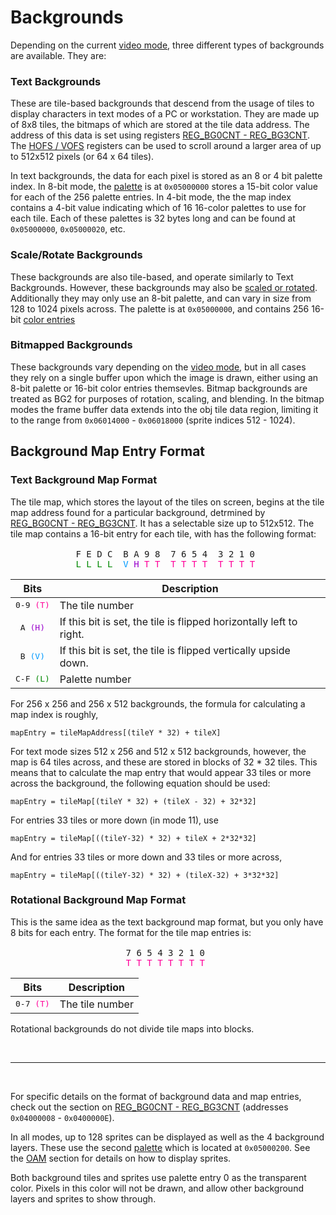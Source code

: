 
# Backgrounds

<style>
tt {
  white-space: pre;
}
</style>

Depending on the current [video mode](graphics.md#video-modes), three different types of backgrounds are available. They are:

### Text Backgrounds

These are tile-based backgrounds that descend from the usage of tiles to display characters in text modes of a PC or workstation. They are made up of 8x8 tiles, the bitmaps of which are stored at the tile data address. The address of this data is set using registers [REG_BG0CNT - REG_BG3CNT](registers.md#REG_BGCNT). The [HOFS / VOFS](registers.md#REG_BGOFS) registers can be used to scroll around a larger area of up to 512x512 pixels (or 64 x 64 tiles).  
  
In text backgrounds, the data for each pixel is stored as an 8 or 4 bit palette index. In 8-bit mode, the [palette](memory.md#palette-ram) is at `0x05000000` stores a 15-bit color value for each of the 256 palette entries. In 4-bit mode, the the map index contains a 4-bit value indicating which of 16 16-color palettes to use for each tile. Each of these palettes is 32 bytes long and can be found at `0x05000000`, `0x05000020`, etc.

### Scale/Rotate Backgrounds

These backgrounds are also tile-based, and operate similarly to Text Backgrounds. However, these backgrounds may also be [scaled or rotated](registers.md#bg-rot-scale). Additionally they may only use an 8-bit palette, and can vary in size from 128 to 1024 pixels across. The palette is at `0x05000000`, and contains 256 16-bit [color entries](graphics.md#color-format)

### Bitmapped Backgrounds

These backgrounds vary depending on the [video mode](graphics.md#video-modes), but in all cases they rely on a single buffer upon which the image is drawn, either using an 8-bit palette or 16-bit color entries themsevles. Bitmap backgrounds are treated as BG2 for purposes of rotation, scaling, and blending. In the bitmap modes the frame buffer data extends into the obj tile data region, limiting it to the range from `0x06014000` - `0x06018000` (sprite indices 512 - 1024).

## Background Map Entry Format

### Text Background Map Format

The tile map, which stores the layout of the tiles on screen, begins at the tile map address found for a particular background, detrmined by [REG_BG0CNT - REG_BG3CNT](registers.md#REG_BG0). It has a selectable size up to 512x512. The tile map contains a 16-bit entry for each tile, with has the following format:

<div>
<PRE style="width: min-content; margin: 16px auto">F E D C  B A 9 8  7 6 5 4  3 2 1 0 
<FONT COLOR="#008800">L L L L</FONT>  <FONT COLOR="#0099FF">V</FONT> <FONT COLOR="#9900CC">H</FONT> <FONT COLOR="#FF0099">T T  T T T T  T T T T</FONT> </PRE>
</div>

| Bits    | Description                                             |
|---------|---------------------------------------------------------|
| <tt>0-9 <FONT COLOR="#FF0099">(T)</FONT></tt> | The tile number 
| <tt>  A <FONT COLOR="#9900CC">(H)</FONT></tt> | If this bit is set, the tile is flipped horizontally left to right. 
| <tt>  B <FONT COLOR="#0099FF">(V)</FONT></tt> | If this bit is set, the tile is flipped vertically upside down. 
| <tt>C-F <FONT COLOR="#008800">(L)</FONT></tt> | Palette number

For 256 x 256 and 256 x 512 backgrounds, the formula for calculating a map index is roughly,

    mapEntry = tileMapAddress[(tileY * 32) + tileX]

For text mode sizes 512 x 256 and 512 x 512 backgrounds, however, the map is 64 tiles across, and these are stored in blocks of 32 * 32 tiles. This means that to calculate the map entry that would appear 33 tiles or more across the background, the following equation should be used:

    mapEntry = tileMap[(tileY * 32) + (tileX - 32) + 32*32]

For entries 33 tiles or more down (in mode 11), use

    mapEntry = tileMap[((tileY-32) * 32) + tileX + 2*32*32]

And for entries 33 tiles or more down and 33 tiles or more across,

    mapEntry = tileMap[((tileY-32) * 32) + (tileX-32) + 3*32*32]

  
### Rotational Background Map Format

This is the same idea as the text background map format, but you only have 8 bits for each entry. The format for the tile map entries is:

<html>
<PRE style="width: min-content; margin: 16px auto">7 6 5 4 3 2 1 0 
<FONT COLOR="#FF0099">T T T T T T T T</FONT> </PRE>
</html>

| Bits    | Description                                             |
|---------|---------------------------------------------------------|
| <tt>0-7 <FONT COLOR="#FF0099">(T)</FONT></tt> | The tile number


Rotational backgrounds do not divide tile maps into blocks.  
  
<br>

* * *

<br>
  
For specific details on the format of background data and map entries, check out the section on [REG_BG0CNT - REG_BG3CNT](registers.md#REG_BGCNT) (addresses `0x04000008` - `0x0400000E`).  

In all modes, up to 128 sprites can be displayed as well as the 4 background layers. These use the second [palette](memory.md#palette-ram) which is located at `0x05000200`. See the [OAM](sprites.md) section for details on how to display sprites.  

Both background tiles and sprites use palette entry 0 as the transparent color. Pixels in this color will not be drawn, and allow other background layers and sprites to show through.
